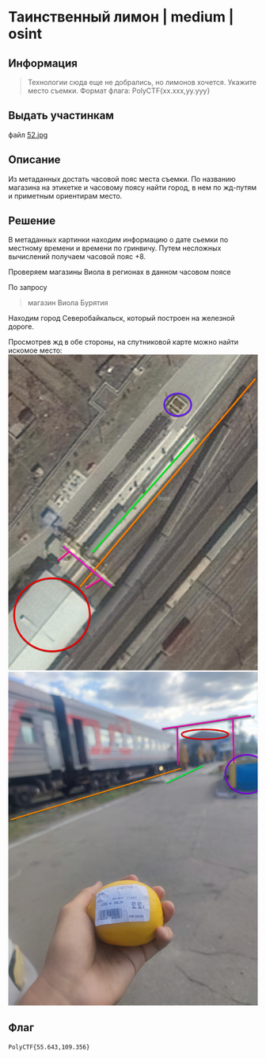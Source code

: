 # Таинственный лимон | medium | osint

## Информация

> Технологии сюда еще не добрались, но лимонов хочется. Укажите место съемки.
> Формат флага: PolyCTF{xx.xxx,yy.yyy}

## Выдать участинкам
файл [52.jpg](public/52.jpg)

## Описание
Из метаданных достать часовой пояс места съемки. По названию магазина на этикетке и часовому поясу найти город, в нем по жд-путям и приметным ориентирам место.

## Решение
В метаданных картинки находим информацию о дате сьемки по местному времени и времени по гринвичу. Путем несложных вычислений получаем часовой пояс +8.

Проверяем магазины Виола в регионах в данном часовом поясе

По запросу
> магазин Виола Бурятия

Находим город Северобайкальск, который построен на железной дороге.

Просмотрев жд в обе стороны, на спутниковой карте можно найти искомое место:
![map.png](solve/map.png)
![52_marked.png](solve/52_marked.png)

## Флаг
`PolyCTF{55.643,109.356}`
